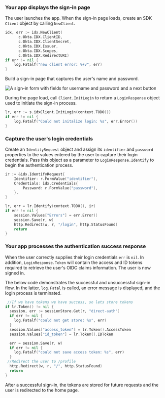 ### Your app displays the sign-in page

The user launches the app. When the sign-in page loads, create an SDK `Client` object by calling `NewClient`.

```go
idx, err := idx.NewClient(
      c.Okta.IDX.ClientID,
      c.Okta.IDX.ClientSecret,
      c.Okta.IDX.Issuer,
      c.Okta.IDX.Scopes,
      c.Okta.IDX.RedirectURI)
if err != nil {
    log.Fatalf("new client error: %+v", err)
}
```

Build a sign-in page that captures the user's name and password.

<div class="half wireframe-border">

![A sign-in form with fields for username and password and a next button](/img/wireframes/sign-in-form-username-password.png)

<!--

Source image: https://www.figma.com/file/YH5Zhzp66kGCglrXQUag2E/%F0%9F%93%8A-Updated-Diagrams-for-Dev-Docs?node-id=3398%3A36678&t=wzNwSZkdctajVush-1 sign-in-form-username-password
 -->

</div>

During the page load, call `Client.InitLogin` to return a `LoginResponse` object used to initiate the sign-in process.

```go
lr, err := s.idxClient.InitLogin(context.TODO())
if err != nil {
    log.Fatalf("Could not initalize login: %s", err.Error())
}
```

### Capture the user's login credentials

Create an `IdentityRequest` object and assign its `identifier` and `password` properties to the values entered by the user to capture their login credentials. Pass this object as a parameter to `LoginResponse.Identify` to begin the authentication process.

```go
ir := &idx.IdentifyRequest{
    Identifier: r.FormValue("identifier"),
    Credentials: idx.Credentials{
        Password: r.FormValue("password"),
    },
}

lr, err = lr.Identify(context.TODO(), ir)
if err != nil {
    session.Values["Errors"] = err.Error()
    session.Save(r, w)
    http.Redirect(w, r, "/login", http.StatusFound)
    return
}
```

### Your app processes the authentication success response

When the user correctly supplies their login credentials `err` is `nil`. In addition, `LoginResponse.Token` will contain the access and ID tokens required to retrieve the user's OIDC claims information. The user is now signed in.

The below code demonstrates the successful and unsuccessful sign-in flow. In the latter, `log.Fatal` is called, an error message is displayed, and the login process is terminated.

```go
 //If we have tokens we have success, so lets store tokens
if lr.Token() != nil {
  session, err := sessionStore.Get(r, "direct-auth")
  if err != nil {
    log.Fatalf("could not get store: %s", err)
  }
  session.Values["access_token"] = lr.Token().AccessToken
  session.Values["id_token"] = lr.Token().IDToken

  err = session.Save(r, w)
  if err != nil {
    log.Fatalf("could not save access token: %s", err)
  }
 //Redirect the user to /profile
  http.Redirect(w, r, "/", http.StatusFound)
  return
}
```

After a successful sign-in, the tokens are stored for future requests and the user is redirected to the home page.
